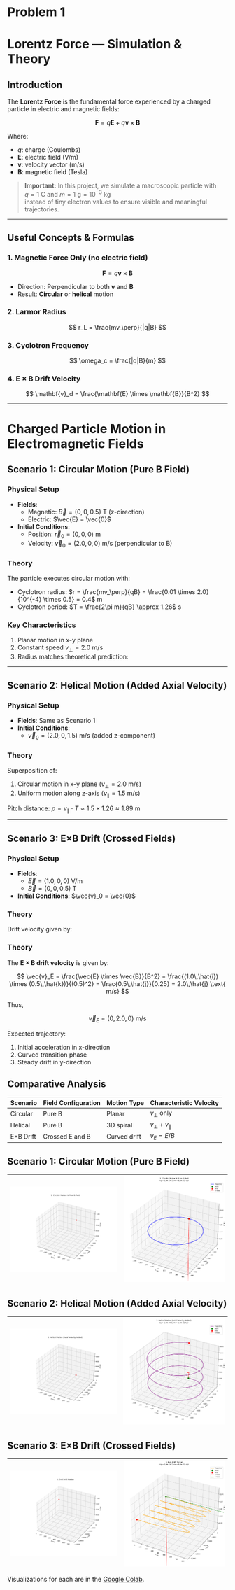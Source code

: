 # Problem 1

#  Lorentz Force — Simulation & Theory

##  Introduction

The **Lorentz Force** is the fundamental force experienced by a charged particle in electric and magnetic fields:

$$
\mathbf{F} = q\mathbf{E} + q\mathbf{v} \times \mathbf{B}
$$

Where:
- $q$: charge (Coulombs)
- $\mathbf{E}$: electric field (V/m)
- $\mathbf{v}$: velocity vector (m/s)
- $\mathbf{B}$: magnetic field (Tesla)

> **Important:** In this project, we simulate a macroscopic particle with  
> $q = 1~\text{C}$ and $m = 1~\text{g} = 10^{-3}~\text{kg}$  
> instead of tiny electron values to ensure visible and meaningful trajectories.

---

##  Useful Concepts & Formulas

### 1. Magnetic Force Only (no electric field)
$$
\mathbf{F} = q\mathbf{v} \times \mathbf{B}
$$
- Direction: Perpendicular to both $\mathbf{v}$ and $\mathbf{B}$
- Result: **Circular** or **helical** motion

### 2. Larmor Radius
$$
r_L = \frac{mv_\perp}{|q|B}
$$

### 3. Cyclotron Frequency
$$
\omega_c = \frac{|q|B}{m}
$$

### 4. E × B Drift Velocity
$$
\mathbf{v}_d = \frac{\mathbf{E} \times \mathbf{B}}{B^2}
$$



---

# Charged Particle Motion in Electromagnetic Fields

## Scenario 1: Circular Motion (Pure B Field)

### Physical Setup
- **Fields**: 
  - Magnetic: $\vec{B} = (0, 0, 0.5)$ T (z-direction)
  - Electric: $\vec{E} = \vec{0}$
- **Initial Conditions**: 
  - Position: $\vec{r}_0 = (0, 0, 0)$ m
  - Velocity: $\vec{v}_0 = (2.0, 0, 0)$ m/s (perpendicular to B)

### Theory
The particle executes circular motion with:
- Cyclotron radius: $r = \frac{mv_\perp}{qB} = \frac{0.01 \times 2.0}{10^{-4} \times 0.5} = 0.4$ m
- Cyclotron period: $T = \frac{2\pi m}{qB} \approx 1.26$ s



### Key Characteristics
1. Planar motion in x-y plane
2. Constant speed $v_\perp = 2.0$ m/s
3. Radius matches theoretical prediction:


---

## Scenario 2: Helical Motion (Added Axial Velocity)

### Physical Setup
- **Fields**: Same as Scenario 1
- **Initial Conditions**: 
  - $\vec{v}_0 = (2.0, 0, 1.5)$ m/s (added z-component)

### Theory
Superposition of:
1. Circular motion in x-y plane ($v_\perp = 2.0$ m/s)
2. Uniform motion along z-axis ($v_\parallel = 1.5$ m/s)

Pitch distance: $p = v_\parallel \cdot T \approx 1.5 \times 1.26 \approx 1.89$ m



---

## Scenario 3: E×B Drift (Crossed Fields)

### Physical Setup
- **Fields**:
  - $\vec{E} = (1.0, 0, 0)$ V/m
  - $\vec{B} = (0, 0, 0.5)$ T
- **Initial Conditions**: $\vec{v}_0 = \vec{0}$

### Theory

Drift velocity given by:

### Theory

The **E × B drift velocity** is given by:

$$
\vec{v}_E = \frac{\vec{E} \times \vec{B}}{B^2}
= \frac{(1.0\,\hat{i}) \times (0.5\,\hat{k})}{(0.5)^2}
= \frac{0.5\,\hat{j}}{0.25}
= 2.0\,\hat{j} \text{ m/s}
$$

Thus,

$$
\vec{v}_E = (0, 2.0, 0)\ \text{m/s}
$$

Expected trajectory:
1. Initial acceleration in x-direction
2. Curved transition phase
3. Steady drift in y-direction



## Comparative Analysis

| Scenario        | Field Configuration | Motion Type | Characteristic Velocity |
|----------------|--------------------|------------|------------------------|
| Circular       | Pure B             | Planar     | $v_\perp$ only         |
| Helical        | Pure B             | 3D spiral  | $v_\perp + v_\parallel$|
| E×B Drift      | Crossed E and B     | Curved drift | $v_E = E/B$          |

## Scenario 1: Circular Motion (Pure B Field)


![alt text](circular_motion.gif) |![alt text](image.png) |
  |:-------------------------:|:-------------------------:|

## Scenario 2: Helical Motion (Added Axial Velocity)

![alt text](helical_motion.gif) |  ![alt text](image-1.png) |
  |:-------------------------:|:-------------------------:|

## Scenario 3: E×B Drift (Crossed Fields)

![alt text](exb_drift.gif) |  ![alt text](image-2.png) |
  |:-------------------------:|:-------------------------:|

Visualizations for each are in the [Google Colab](https://colab.research.google.com/drive/1xKfLyHu_g3Ok0v1teVgerG4qRpZNWKgG?authuser=1#scrollTo=dZHomL-rZeLJ).
